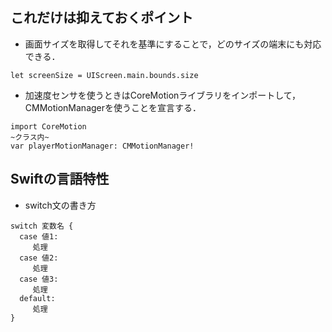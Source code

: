 ## これだけは抑えておくポイント
- 画面サイズを取得してそれを基準にすることで，どのサイズの端末にも対応できる．
```
let screenSize = UIScreen.main.bounds.size
```
- 加速度センサを使うときはCoreMotionライブラリをインポートして，CMMotionManagerを使うことを宣言する．
```
import CoreMotion
~クラス内~
var playerMotionManager: CMMotionManager!
```


## Swiftの言語特性
- switch文の書き方
```
switch 変数名 {
  case 値1:
     処理
  case 値2:
     処理
  case 値3:
     処理
  default:
     処理
}
```

